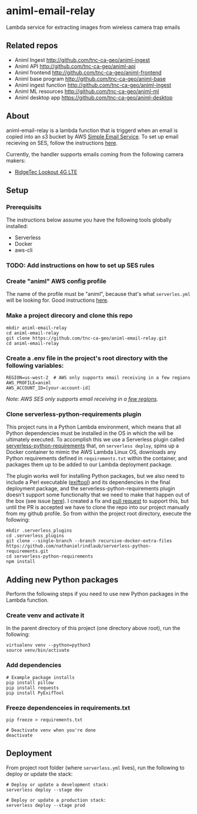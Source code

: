 # animl-email-relay
Lambda service for extracting images from wireless camera trap emails

## Related repos

- Animl Ingest            http://github.com/tnc-ca-geo/animl-ingest
- Animl API               http://github.com/tnc-ca-geo/animl-api
- Animl frontend          http://github.com/tnc-ca-geo/animl-frontend
- Animl base program      http://github.com/tnc-ca-geo/animl-base
- Animl ingest function   http://github.com/tnc-ca-geo/animl-ingest
- Animl ML resources      http://github.com/tnc-ca-geo/animl-ml
- Animl desktop app       https://github.com/tnc-ca-geo/animl-desktop

## About
animl-email-relay is a lambda function that is triggerd when an email is 
copied into an s3 bucket by AWS [Simple Email Service](https://docs.aws.amazon.com/ses/index.html). 
To set up email recieving on SES, follow the instructions [here](https://docs.aws.amazon.com/ses/latest/DeveloperGuide/receiving-email-setting-up.html).

Currently, the handler supports emails coming from the following camera makers:
- [RidgeTec Lookout 4G LTE](https://www.trailcampro.com/products/ridgetec-lookout-4g-lte)

## Setup

### Prerequisits
The instructions below assume you have the following tools globally installed:
- Serverless
- Docker
- aws-cli

### TODO: Add instructions on how to set up SES rules

### Create "animl" AWS config profile
The name of the profile must be "animl", because that's what 
```serverles.yml``` will be looking for. Good instructions 
[here](https://www.serverless.com/framework/docs/providers/aws/guide/credentials/).

### Make a project direcory and clone this repo
```
mkdir animl-email-relay
cd animl-email-relay
git clone https://github.com/tnc-ca-geo/animl-email-relay.git
cd animl-email-relay
```

### Create a .env file in the project's root directory with the following variables:
```
REGION=us-west-2  # AWS only supports email receiving in a few regions
AWS_PROFILE=animl
AWS_ACCOUNT_ID=[your-account-id]
```
*Note: AWS SES only supports email receiving in a [few regions](https://docs.aws.amazon.com/ses/latest/DeveloperGuide/regions.html#region-receive-email).*

### Clone serverless-python-requirements plugin
This project runs in a Python Lambda environment, which means that all Python 
dependencies must be installed in the OS in which the will be ultimately 
executed. To accomplish this we use a Serverless plugin called 
[serverless-python-requirements](https://www.serverless.com/plugins/serverless-python-requirements) 
that, on ```serverless deploy```, spins up a Docker container to mimic the AWS 
Lambda Linux OS, downloads any Python requirements defined in 
```requirements.txt``` within the container, and packages them up to be added 
to our Lambda deployment package. 

The plugin works well for installing Python packages, but we also need to 
include a Perl executable ([exiftool](https://exiftool.org/)) and its 
dependencies in the final deployment package, and the 
serverless-python-requirements plugin doesn't support some functionalty that 
we need to make that happen out of the box (see issue 
[here](https://github.com/UnitedIncome/serverless-python-requirements/issues/542)). 
I created a fix and [pull request](https://github.com/UnitedIncome/serverless-python-requirements/pull/544) 
to support this, but until the PR is accepted we have to clone the repo into 
our project manually from my github profile. So from within the project root 
directory, execute the following:

```
mkdir .serverless_plugins
cd .serverless_plugins
git clone --single-branch --branch recursive-docker-extra-files https://github.com/nathanielrindlaub/serverless-python-requirements.git
cd serverless-python-requirements
npm install
```
## Adding new Python packages
Perform the following steps if you need to use new Python packages in the 
Lambda function. 

### Create venv and activate it
In the parent directory of this project (one directory above root), run the following:
```
virtualenv venv --python=python3
source venv/bin/activate
```

### Add dependencies
```
# Example package installs
pip install pillow
pip install requests
pip install PyExifTool
```

### Freeze dependenceies in requirements.txt
```
pip freeze > requirements.txt

# Deactivate venv when you're done
deactivate
```

## Deployment
From project root folder (where ```serverless.yml``` lives), run the following to deploy or update the stack: 

```
# Deploy or update a development stack:
serverless deploy --stage dev

# Deploy or update a production stack:
serverless deploy --stage prod
```